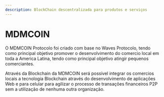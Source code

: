 ```yaml
---
description: BlockChain descentralizada para produtos e serviços
---
```


# MDMCOIN

O MDMCOIN Protocolo foi criado com base no Waves Protocolo, tendo como principal objetivo promover o desenvolvimento do comercio local em toda a America Latina, tendo como principal objetivo atingir pequenos comerciantes.

Através da Blockchain da MDMCOIN será possível integrar os comercios locais a tecnologia Blockchain através do desenvolvimento de aplicações Web e para celular para agilizar o processo de transações financeiros P2P sem a utilização de nenhuma outra organização.
